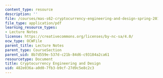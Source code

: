 ```yaml
---
content_type: resource
description: ''
file: /courses/mas-s62-cryptocurrency-engineering-and-design-spring-2018/482e036aa0d07fb3b9cf27d9c5e8c2c3_MAS-S62S18-lec04.pdf
file_type: application/pdf
learning_resource_types:
- Lecture Notes
license: https://creativecommons.org/licenses/by-nc-sa/4.0/
ocw_type: OCWFile
parent_title: Lecture Notes
parent_type: CourseSection
parent_uid: 8b7d559e-537d-c21b-84d6-c93184a2ca61
resourcetype: Document
title: Cryptocurrency Engineering and Design
uid: 482e036a-a0d0-7fb3-b9cf-27d9c5e8c2c3
---
```

